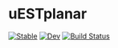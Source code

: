 # uESTplanar

[![Stable](https://img.shields.io/badge/docs-stable-blue.svg)](https://alex-nunn.github.io/uESTplanar.jl/stable/)
[![Dev](https://img.shields.io/badge/docs-dev-blue.svg)](https://alex-nunn.github.io/uESTplanar.jl/dev/)
[![Build Status](https://github.com/alex-nunn/uESTplanar.jl/actions/workflows/CI.yml/badge.svg?branch=main)](https://github.com/alex-nunn/uESTplanar.jl/actions/workflows/CI.yml?query=branch%3Amain)
